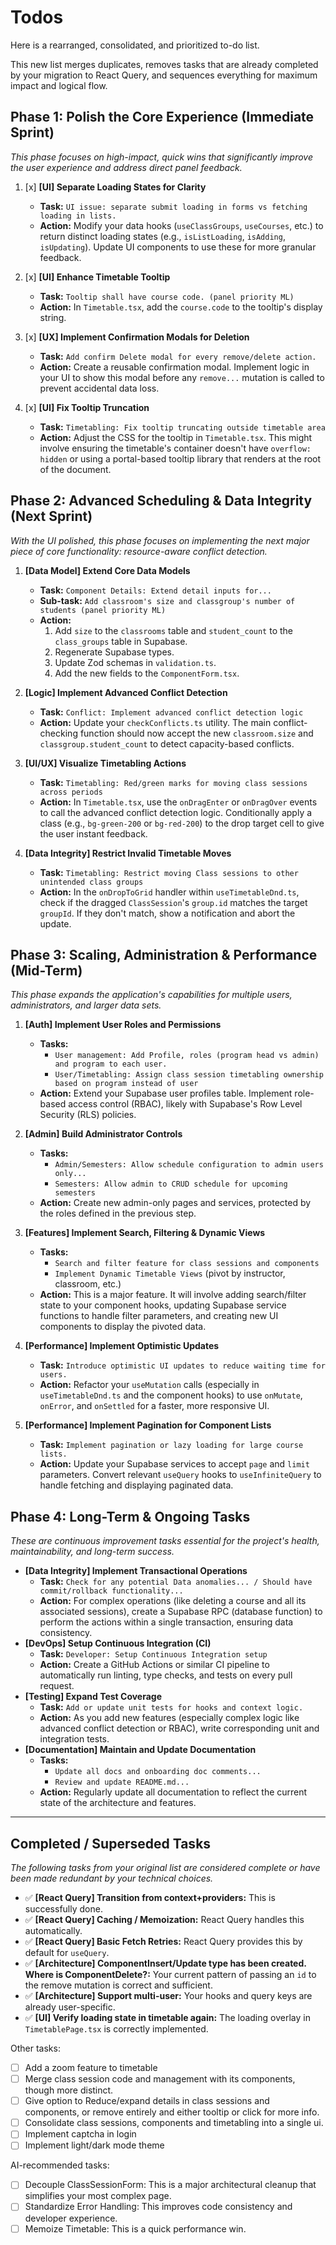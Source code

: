 # Todos

Here is a rearranged, consolidated, and prioritized to-do list.

This new list merges duplicates, removes tasks that are already completed by your migration to React Query, and sequences everything for maximum impact and logical flow.

## **Phase 1: Polish the Core Experience (Immediate Sprint)**

*This phase focuses on high-impact, quick wins that significantly improve the user experience and address direct panel feedback.*

1. [x] **[UI] Separate Loading States for Clarity**
    * **Task:** `UI issue: separate submit loading in forms vs fetching loading in lists.`
    * **Action:** Modify your data hooks (`useClassGroups`, `useCourses`, etc.) to return distinct loading states (e.g., `isListLoading`, `isAdding`, `isUpdating`). Update UI components to use these for more granular feedback.

2. [x] **[UI] Enhance Timetable Tooltip**
    * **Task:** `Tooltip shall have course code. (panel priority ML)`
    * **Action:** In `Timetable.tsx`, add the `course.code` to the tooltip's display string.

3. [x] **[UX] Implement Confirmation Modals for Deletion**
    * **Task:** `Add confirm Delete modal for every remove/delete action.`
    * **Action:** Create a reusable confirmation modal. Implement logic in your UI to show this modal before any `remove...` mutation is called to prevent accidental data loss.

4. [x] **[UI] Fix Tooltip Truncation**
    * **Task:** `Timetabling: Fix tooltip truncating outside timetable area`
    * **Action:** Adjust the CSS for the tooltip in `Timetable.tsx`. This might involve ensuring the timetable's container doesn't have `overflow: hidden` or using a portal-based tooltip library that renders at the root of the document.

## **Phase 2: Advanced Scheduling & Data Integrity (Next Sprint)**

*With the UI polished, this phase focuses on implementing the next major piece of core functionality: resource-aware conflict detection.*

1. **[Data Model] Extend Core Data Models**
    * **Task:** `Component Details: Extend detail inputs for...`
    * **Sub-task:** `Add classroom's size and classgroup's number of students (panel priority ML)`
    * **Action:**
        1. Add `size` to the `classrooms` table and `student_count` to the `class_groups` table in Supabase.
        2. Regenerate Supabase types.
        3. Update Zod schemas in `validation.ts`.
        4. Add the new fields to the `ComponentForm.tsx`.

2. **[Logic] Implement Advanced Conflict Detection**
    * **Task:** `Conflict: Implement advanced conflict detection logic`
    * **Action:** Update your `checkConflicts.ts` utility. The main conflict-checking function should now accept the new `classroom.size` and `classgroup.student_count` to detect capacity-based conflicts.

3. **[UI/UX] Visualize Timetabling Actions**
    * **Task:** `Timetabling: Red/green marks for moving class sessions across periods`
    * **Action:** In `Timetable.tsx`, use the `onDragEnter` or `onDragOver` events to call the advanced conflict detection logic. Conditionally apply a class (e.g., `bg-green-200` or `bg-red-200`) to the drop target cell to give the user instant feedback.

4. **[Data Integrity] Restrict Invalid Timetable Moves**
    * **Task:** `Timetabling: Restrict moving Class sessions to other unintended class groups`
    * **Action:** In the `onDropToGrid` handler within `useTimetableDnd.ts`, check if the dragged `ClassSession`'s `group.id` matches the target `groupId`. If they don't match, show a notification and abort the update.

## **Phase 3: Scaling, Administration & Performance (Mid-Term)**

*This phase expands the application's capabilities for multiple users, administrators, and larger data sets.*

1. **[Auth] Implement User Roles and Permissions**
    * **Tasks:**
        * `User management: Add Profile, roles (program head vs admin) and program to each user.`
        * `User/Timetabling: Assign class session timetabling ownership based on program instead of user`
    * **Action:** Extend your Supabase user profiles table. Implement role-based access control (RBAC), likely with Supabase's Row Level Security (RLS) policies.

2. **[Admin] Build Administrator Controls**
    * **Tasks:**
        * `Admin/Semesters: Allow schedule configuration to admin users only...`
        * `Semesters: Allow admin to CRUD schedule for upcoming semesters`
    * **Action:** Create new admin-only pages and services, protected by the roles defined in the previous step.

3. **[Features] Implement Search, Filtering & Dynamic Views**
    * **Tasks:**
        * `Search and filter feature for class sessions and components`
        * `Implement Dynamic Timetable Views` (pivot by instructor, classroom, etc.)
    * **Action:** This is a major feature. It will involve adding search/filter state to your component hooks, updating Supabase service functions to handle filter parameters, and creating new UI components to display the pivoted data.

4. **[Performance] Implement Optimistic Updates**
    * **Task:** `Introduce optimistic UI updates to reduce waiting time for users.`
    * **Action:** Refactor your `useMutation` calls (especially in `useTimetableDnd.ts` and the component hooks) to use `onMutate`, `onError`, and `onSettled` for a faster, more responsive UI.

5. **[Performance] Implement Pagination for Component Lists**
    * **Task:** `Implement pagination or lazy loading for large course lists.`
    * **Action:** Update your Supabase services to accept `page` and `limit` parameters. Convert relevant `useQuery` hooks to `useInfiniteQuery` to handle fetching and displaying paginated data.

## **Phase 4: Long-Term & Ongoing Tasks**

*These are continuous improvement tasks essential for the project's health, maintainability, and long-term success.*

* **[Data Integrity] Implement Transactional Operations**
  * **Task:** `Check for any potential Data anomalies... / Should have commit/rollback functionality...`
  * **Action:** For complex operations (like deleting a course and all its associated sessions), create a Supabase RPC (database function) to perform the actions within a single transaction, ensuring data consistency.
* **[DevOps] Setup Continuous Integration (CI)**
  * **Task:** `Developer: Setup Continuous Integration setup`
  * **Action:** Create a GitHub Actions or similar CI pipeline to automatically run linting, type checks, and tests on every pull request.
* **[Testing] Expand Test Coverage**
  * **Task:** `Add or update unit tests for hooks and context logic.`
  * **Action:** As you add new features (especially complex logic like advanced conflict detection or RBAC), write corresponding unit and integration tests.
* **[Documentation] Maintain and Update Documentation**
  * **Tasks:**
    * `Update all docs and onboarding doc comments...`
    * `Review and update README.md...`
  * **Action:** Regularly update all documentation to reflect the current state of the architecture and features.

---

## **Completed / Superseded Tasks**

*The following tasks from your original list are considered complete or have been made redundant by your technical choices.*

* ✅ **[React Query] Transition from context+providers:** This is successfully done.
* ✅ **[React Query] Caching / Memoization:** React Query handles this automatically.
* ✅ **[React Query] Basic Fetch Retries:** React Query provides this by default for `useQuery`.
* ✅ **[Architecture] ComponentInsert/Update type has been created. Where is ComponentDelete?:** Your current pattern of passing an `id` to the remove mutation is correct and sufficient.
* ✅ **[Architecture] Support multi-user:** Your hooks and query keys are already user-specific.
* ✅ **[UI] Verify loading state in timetable again:** The loading overlay in `TimetablePage.tsx` is correctly implemented.

Other tasks:

* [ ] Add a zoom feature to timetable
* [ ] Merge class session code and management with its components, though more distinct.
* [ ] Give option to Reduce/expand details in class sessions and components, or remove entirely and either tooltip or click for more info.
* [ ] Consolidate class sessions, components and timetabling into a single ui.
* [ ] Implement captcha in login
* [ ] Implement light/dark mode theme

AI-recommended tasks:

* [ ] Decouple ClassSessionForm: This is a major architectural cleanup that simplifies your most complex page.
* [ ] Standardize Error Handling: This improves code consistency and developer experience.
* [ ] Memoize Timetable: This is a quick performance win.
